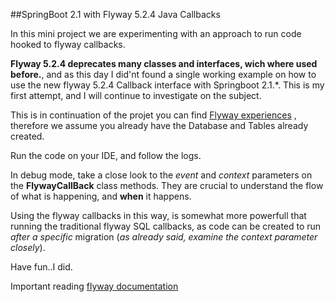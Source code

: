 ##SpringBoot 2.1 with Flyway 5.2.4 Java Callbacks

In this mini project we are experimenting with an approach to run code hooked to flyway callbacks.

**Flyway 5.2.4 deprecates many classes and interfaces, wich where used before.**, and as this day I did'nt found a single working example on how to use the new flyway 5.2.4 Callback interface with Springboot 2.1.*. This is my first attempt, and I will continue to investigate on the subject.

This is in continuation of the projet you can find [Flyway experiences](https://github.com/JTMMartins/flyway_experiences) , therefore we assume you already have the Database and Tables already created. 

Run the code on your IDE, and follow the logs.

In debug mode, take a close look to the *event* and  *context* parameters on the **FlywayCallBack** class methods. They are crucial to understand the flow of what is happening, and **when** it happens.

Using the flyway callbacks in this way, is somewhat more powerfull that running the traditional flyway SQL callbacks, as code can be created to run *after a specific* migration (*as already said, examine the context parameter closely*).

Have fun..I did.



Important reading [flyway documentation](https://flywaydb.org/documentation/callbacks.html) 
